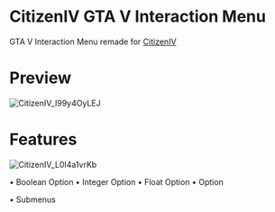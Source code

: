 # CitizenIV GTA V Interaction Menu
GTA V Interaction Menu remade for [CitizenIV](https://citizeniv.net/)

# Preview

![CitizenIV_I99y4OyLEJ](https://user-images.githubusercontent.com/30273537/161672474-ddf5e9d7-e823-4f71-a1fe-ac29f745b546.jpg)

# Features

![CitizenIV_L0I4a1vrKb](https://user-images.githubusercontent.com/30273537/161672500-fbcd6b22-b122-4281-89df-a7370a0cef11.png)

• Boolean Option
• Integer Option
• Float Option
• Option

• Submenus
